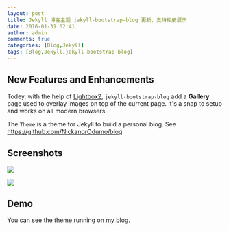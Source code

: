 ```yaml
---
layout: post
title: Jekyll 博客主题 jekyll-bootstrap-blog 更新，支持相册展示
date: 2016-01-31 02:41
author: admin
comments: true
categories: [Blog,Jekyll]
tags: [Blog,Jekyll,jekyll-bootstrap-blog]
---
```


## New Features and Enhancements

Todey, with the help of [Lightbox2](<https://github.com/lokesh/lightbox2/>), `jekyll-bootstrap-blog` add a **Gallery** page  used to overlay images on top of the current page. It's a snap to setup and works on all modern browsers.

<!-- more -->

The `Theme` is a theme for Jekyll to build a personal blog. See <https://github.com/NickanorOdumo/blog>

## Screenshots

![](http://99btgc01.info/uploads/2016/01/j01.jpg)

![](http://99btgc01.info/uploads/2016/01/j02.jpg)

## Demo

You can see the theme running on [my blog](http://www.NickanorOdumo.com/).
